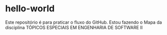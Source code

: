 # hello-world
Este repositório é para praticar o fluxo do GitHub.
Estou fazendo o Mapa da disciplina TÓPICOS ESPECIAIS EM ENGENHARIA DE SOFTWARE II 
